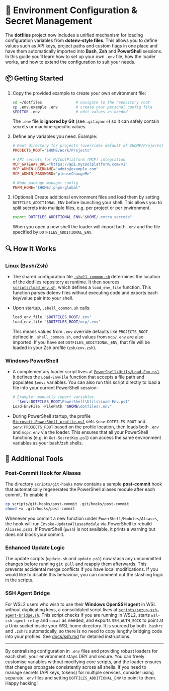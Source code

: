<!--
  Environment configuration and secrets management guidance for the dotfiles project.
  This document explains how to use the provided `.env` file, how variables are
  loaded into your shell sessions across bash, zsh and PowerShell, and how to
  customise environment behaviour without editing core scripts.
-->

# 🧪 Environment Configuration & Secret Management

The **dotfiles** project now includes a unified mechanism for loading
configuration variables from **dotenv‑style files**.  This allows you to
define values such as API keys, project paths and custom flags in one place
and have them automatically imported into **Bash**, **Zsh** and
**PowerShell** sessions.  In this guide you’ll learn how to set up your own
`.env` file, how the loader works, and how to extend the configuration
to suit your needs.

## 📦 Getting Started

1. Copy the provided example to create your own environment file:

   ```bash
   cd ~/dotfiles               # navigate to the repository root
   cp .env.example .env        # create your personal config file
   $EDITOR .env                # edit values as needed
   ```

   The `.env` file is **ignored by Git** (see `.gitignore`) so it can
   safely contain secrets or machine‑specific values.

2. Define any variables you need.  Example:

   ```ini
   # Root directory for projects (overrides default of $HOME/Projects)
   PROJECTS_ROOT="$HOME/Work/Projects"

   # API secrets for MyCoolPlatform (MCP) integration
   MCP_GATEWAY_URL="https://api.mycoolplatform.com/v1"
   MCP_ADMIN_USERNAME="admin@example.com"
   MCP_ADMIN_PASSWORD="pleaseChangeMe"

   # Node package manager config
   PNPM_HOME="$HOME/.pnpm-global"
   ```

3. (Optional) Create additional environment files and load them by
   setting `DOTFILES_ADDITIONAL_ENV` before launching your shell.  This
   allows you to split secrets into multiple files, e.g. per project or
   per environment.

   ```bash
   export DOTFILES_ADDITIONAL_ENV="$HOME/.extra_secrets"
   ```

   When you open a new shell the loader will import both `.env` and the
   file specified by `DOTFILES_ADDITIONAL_ENV`.

## 🔍 How It Works

### Linux (Bash/Zsh)

* The shared configuration file [`.shell_common.sh`](../.shell_common.sh)
  determines the location of the dotfiles repository at runtime.  It then
  sources [`scripts/load_env.sh`](../scripts/load_env.sh), which defines a
  `load_env_file` function.  This function parses dotenv files without
  executing code and exports each key/value pair into your shell.

* Upon startup, `.shell_common.sh` calls:

  ```bash
  load_env_file "$DOTFILES_ROOT/.env"
  load_env_file "$DOTFILES_ROOT/mcp/.env"
  ```

  This means values from `.env` override defaults like `PROJECTS_ROOT`
  defined in `.shell_common.sh`, and values from `mcp/.env` are also
  imported.  If you have set `DOTFILES_ADDITIONAL_ENV`, that file will
  be loaded in your Zsh profile (`zsh/env.zsh`).

### Windows PowerShell

* A complementary loader script lives at
  [`PowerShell/Utils/Load-Env.ps1`](../PowerShell/Utils/Load-Env.ps1).  It
  defines the `Load-EnvFile` function that accepts a file path and populates
  `$env:` variables.  You can also run this script directly to load a file
  into your current PowerShell session:

  ```powershell
  # Example: manually import variables
  . "$env:DOTFILES_ROOT\PowerShell\Utils\Load-Env.ps1"
  Load-EnvFile -FilePath "$HOME\dotfiles\.env"
  ```

* During PowerShell startup, the profile
  [`Microsoft.PowerShell_profile.ps1`](../PowerShell/Microsoft.PowerShell_profile.ps1)
  sets `$env:DOTFILES_ROOT` and `$env:PROJECTS_ROOT` based on the profile
  location, then loads both `.env` and `mcp/.env` via the loader.  This
  ensures that all your PowerShell functions (e.g. in `Get-SecretKey.ps1`) can
  access the same environment variables as your bash/zsh shells.

## 🧰 Additional Tools

### Post‑Commit Hook for Aliases

The directory `scripts/git-hooks` now contains a sample **post‑commit** hook
that automatically regenerates the PowerShell aliases module after each
commit.  To enable it:

```bash
cp scripts/git-hooks/post-commit .git/hooks/post-commit
chmod +x .git/hooks/post-commit
```

Whenever you commit a new function under `PowerShell/Modules/Aliases`, the hook
will run `Invoke-UpdateAliasesModule` via PowerShell to rebuild
`Aliases.psm1`.  If PowerShell (`pwsh`) is not available, it prints a warning
but does not block your commit.

### Enhanced Update Logic

The update scripts (`update.sh` and `update.ps1`) now stash any uncommitted
changes before running `git pull` and reapply them afterwards.  This
prevents accidental merge conflicts if you have local modifications.  If
you would like to disable this behaviour, you can comment out the stashing
logic in the scripts.

### SSH Agent Bridge

For WSL2 users who wish to use their **Windows OpenSSH agent** in WSL
without duplicating keys, a consolidated script lives at
[`scripts/setup-ssh-agent-bridge.sh`](../scripts/setup-ssh-agent-bridge.sh).
This script checks if you are running in WSL2, starts
`wsl-ssh-agent-relay` and `socat` as needed, and exports `SSH_AUTH_SOCK` to
point at a Unix socket inside your WSL home directory.  It is sourced by
both `.bashrc` and `.zshrc` automatically, so there is no need to copy
lengthy bridging code into your profiles.  See [docs/ssh.md](ssh.md) for
detailed instructions.

---

By centralising configuration in `.env` files and providing robust
loaders for each shell, your environment stays DRY and secure.  You can
freely customise variables without modifying core scripts, and the loader
ensures that changes propagate consistently across all shells.  If you need
to manage secrets (API keys, tokens) for multiple services, consider using
separate `.env` files and setting `DOTFILES_ADDITIONAL_ENV` to point to
them.  Happy hacking!